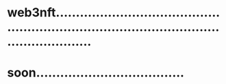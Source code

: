 # web3nft...................................................................................................................
# soon.....................................
